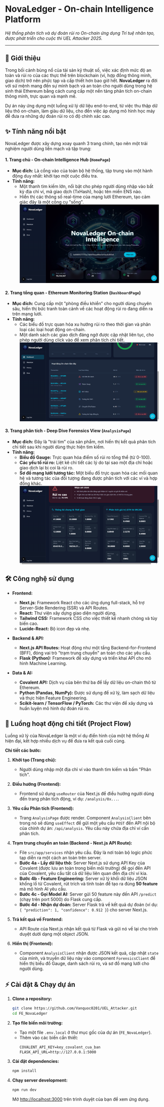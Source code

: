 # NovaLedger - On-chain Intelligence Platform
*Hệ thống phân tích và dự đoán rủi ro On-chain ứng dụng Trí tuệ nhân tạo, được phát triển cho cuộc thi UEL Attacker 2025.*

---

## 🚀 Giới thiệu

Trong bối cảnh bùng nổ của tài sản kỹ thuật số, việc xác định mức độ an toàn và rủi ro của các thực thể trên blockchain (ví, hợp đồng thông minh, giao dịch) trở nên phức tạp và cấp thiết hơn bao giờ hết. **NovaLedger** ra đời với sứ mệnh mang đến sự minh bạch và an toàn cho người dùng trong hệ sinh thái Ethereum bằng cách cung cấp một nền tảng phân tích on-chain thông minh, trực quan và mạnh mẽ.

Dự án này ứng dụng một luồng xử lý dữ liệu end-to-end, từ việc thu thập dữ liệu thô on-chain, làm giàu dữ liệu, cho đến việc áp dụng mô hình học máy để đưa ra những dự đoán rủi ro có độ chính xác cao.

## ✨ Tính năng nổi bật

NovaLedger được xây dựng xoay quanh 3 trang chính, tạo nên một trải nghiệm người dùng liền mạch và tập trung:

#### 1. **Trang chủ - On-chain Intelligence Hub** (`HomePage`)
- **Mục đích:** Là cổng vào của toàn bộ hệ thống, tập trung vào một hành động duy nhất: khởi tạo một cuộc điều tra.
- **Tính năng:**
    - Một thanh tìm kiếm lớn, nổi bật cho phép người dùng nhập vào bất kỳ địa chỉ ví, mã giao dịch (TxHash), hoặc tên miền ENS nào.
    - Hiển thị các thông số real-time của mạng lưới Ethereum, tạo cảm giác đây là một công cụ "sống".
![Homepage Screenshot](./public/HomePage.png)

#### 2. **Trang tổng quan - Ethereum Monitoring Station** (`DashboardPage`)
- **Mục đích:** Cung cấp một "phòng điều khiển" cho người dùng chuyên sâu, hiển thị bức tranh toàn cảnh về các hoạt động rủi ro đang diễn ra trên mạng lưới.
- **Tính năng:**
    - Các biểu đồ trực quan hóa xu hướng rủi ro theo thời gian và phân loại các loại hoạt động on-chain.
    - Một danh sách các giao dịch đáng ngờ được cập nhật liên tục, cho phép người dùng click vào để xem phân tích chi tiết.
![Dashboard Screenshot](./public/DashboardPage.png)

#### 3. **Trang phân tích - Deep Dive Forensics View** (`AnalysisPage`)
- **Mục đích:** Đây là "trái tim" của sản phẩm, nơi hiển thị kết quả phân tích chi tiết sau khi người dùng thực hiện tìm kiếm.
- **Tính năng:**
    - **Biểu đồ Gauge:** Trực quan hóa điểm số rủi ro tổng thể (từ 0-100).
    - **Các yếu tố rủi ro:** Liệt kê chi tiết các lý do tại sao một địa chỉ hoặc giao dịch lại bị coi là rủi ro.
    - **Sơ đồ mạng lưới tương tác:** Một biểu đồ trực quan hóa các mối quan hệ và tương tác của đối tượng đang được phân tích với các ví và hợp đồng khác.
![Analysis Screenshot](./public/AnalysisPage.png)

## 🛠️ Công nghệ sử dụng

- **Frontend:**
    - **Next.js:** Framework React cho các ứng dụng full-stack, hỗ trợ Server-Side Rendering (SSR) và API Routes.
    - **React:** Thư viện xây dựng giao diện người dùng.
    - **Tailwind CSS:** Framework CSS cho việc thiết kế nhanh chóng và tùy biến cao.
    - **Lucide-React:** Bộ icon đẹp và nhẹ.

- **Backend & API:**
    - **Next.js API Routes:** Hoạt động như một tầng Backend-for-Frontend (BFF), đóng vai trò "trạm trung chuyển" an toàn cho các yêu cầu.
    - **Flask (Python):** Framework để xây dựng và triển khai API cho mô hình Machine Learning.

- **Data & AI:**
    - **Covalent API:** Dịch vụ của bên thứ ba để lấy dữ liệu on-chain thô từ Ethereum.
    - **Python (Pandas, NumPy):** Được sử dụng để xử lý, làm sạch dữ liệu và thực hiện Feature Engineering.
    - **Scikit-learn / TensorFlow / PyTorch:** Các thư viện để xây dựng và huấn luyện mô hình dự đoán rủi ro.

## 🌊 Luồng hoạt động chi tiết (Project Flow)

Luồng xử lý của NovaLedger là một ví dụ điển hình của một hệ thống AI hiện đại, kết hợp nhiều dịch vụ để đưa ra kết quả cuối cùng.

**Chi tiết các bước:**

1.  **Khởi tạo (Trang chủ):**
    - Người dùng nhập một địa chỉ ví vào thanh tìm kiếm và bấm "Phân tích".

2.  **Điều hướng (Frontend):**
    - Frontend sử dụng `useRouter` của Next.js để điều hướng người dùng đến trang phân tích động, ví dụ: `/analysis/0x...`.

3.  **Yêu cầu Phân tích (Frontend):**
    - Trang `AnalysisPage` được render. Component `AnalysisClient` bên trong nó sẽ dùng `useEffect` để gửi một yêu cầu `POST` đến API nội bộ của chính dự án: `/api/analysis`. Yêu cầu này chứa địa chỉ ví cần phân tích.

4.  **Trạm trung chuyển an toàn (Backend - Next.js API Route):**
    - File `src/app/services` nhận yêu cầu. Đây là nơi toàn bộ logic phức tạp diễn ra một cách an toàn trên server.
    - **Bước 4a - Lấy dữ liệu thô:** Server Next.js sử dụng API Key của Covalent (được lưu an toàn trong biến môi trường) để gọi đến API của Covalent, yêu cầu tất cả dữ liệu liên quan đến địa chỉ ví kia.
    - **Bước 4b - Feature Engineering:** Server xử lý khối dữ liệu JSON khổng lồ từ Covalent, rút trích và tính toán để tạo ra đúng **50 feature** mà mô hình AI yêu cầu.
    - **Bước 4c - Gọi Model AI:** Server gửi 50 feature này đến API `/predict` (chạy trên port 5000) do Flask cung cấp.
    - **Bước 4d - Nhận dự đoán:** Server Flask trả về kết quả dự đoán (ví dụ: `{ "prediction": 1, "confidence": 0.912 }`) cho server Next.js.

5.  **Trả kết quả về Frontend:**
    - API Route của Next.js nhận kết quả từ Flask và gửi nó về lại cho trình duyệt dưới dạng một object JSON.

6.  **Hiển thị (Frontend):**
    - Component `AnalysisClient` nhận được JSON kết quả, cập nhật `state` của mình, và truyền dữ liệu này vào component `ForensicsClient` để hiển thị biểu đồ Gauge, danh sách rủi ro, và sơ đồ mạng lưới cho người dùng.

## ⚡ Cài đặt & Chạy dự án

1.  **Clone a repository:**
    ```bash
    git clone https://github.com/Vanquoc0201/UEL_Attacker.git
    cd FE_NovaLedger
    ```

2.  **Tạo file biến môi trường:**
    - Tạo một file `.env.local` ở thư mục gốc của dự án (`FE_NovaLedger`).
    - Thêm vào các biến cần thiết:
      ```
      COVALENT_API_KEY=key_covalent_cua_ban
      FLASK_API_URL=http://127.0.0.1:5000
      ```

3.  **Cài đặt dependencies:**
    ```bash
    npm install
    ```

4.  **Chạy server development:**
    ```bash
    npm run dev
    ```

    Mở [http://localhost:3000](http://localhost:3000) trên trình duyệt của bạn để xem ứng dụng.